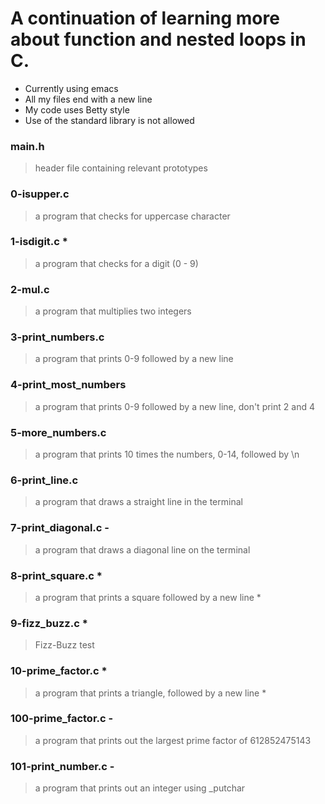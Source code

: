 # A continuation of learning more about function and nested loops in C.
- Currently using emacs
- All my files end with a new line
- My code uses Betty style
- Use of the standard library is not allowed

### main.h
> header file containing relevant prototypes

### 0-isupper.c
> a program that checks for uppercase character

### 1-isdigit.c *
> a program that checks for a digit (0 - 9)

### 2-mul.c
> a program that multiplies two integers

### 3-print_numbers.c
> a program that prints 0-9 followed by a new line

### 4-print_most_numbers
> a program that prints 0-9 followed by a new line, don't print 2 and 4

### 5-more_numbers.c
> a program that prints 10 times the numbers, 0-14, followed by \n

### 6-print_line.c
> a program that draws a straight line in the terminal

### 7-print_diagonal.c -
> a program that draws a diagonal line on the terminal

### 8-print_square.c *
> a program that prints a square followed by a new line *

### 9-fizz_buzz.c *
> Fizz-Buzz test

### 10-prime_factor.c *
> a program that prints a triangle, followed by a new line *

### 100-prime_factor.c -
> a program that prints out the largest prime factor of 612852475143

### 101-print_number.c -
> a program that prints out an integer using _putchar
